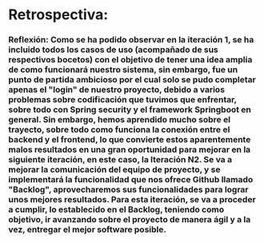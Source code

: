 # Retrospectiva: 
### Reflexión: Como se ha podido observar en la iteración 1, se ha incluido todos los casos de uso (acompañado de sus respectivos bocetos) con el objetivo de tener una idea amplia de como funcionará nuestro sistema, sin embargo, fue un punto de partida ambicioso por el cual solo se pudo completar apenas el "login" de nuestro proyecto, debido a varios problemas sobre codificación que tuvimos que enfrentar, sobre todo con Spring security y el framework Springboot en general. Sin embargo, hemos aprendido mucho sobre el trayecto, sobre todo como funciona la conexión entre el backend y el frontend, lo que convierte estos aparentemente malos resultados en una gran oportunidad para mejorar en la siguiente iteración, en este caso, la Iteración N2. Se va a mejorar la comunicación del equipo de proyecto, y se implementará la funcionalidad que nos ofrece Github llamado "Backlog", aprovecharemos sus funcionalidades para lograr unos mejores resultados. Para esta iteración, se va a proceder a cumplir, lo establecido en el Backlog, teniendo como objetivo, ir avanzando sobre el proyecto de manera ágil y a la vez, entregar el mejor software posible.
